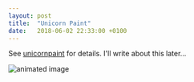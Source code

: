 ```yaml
---
layout: post
title:  "Unicorn Paint"
date:   2018-06-02 22:33:00 +0100
---
```


See [unicornpaint] for details. I'll write about this later...

![animated image](/unicorn.gif)

[unicornpaint]:https://unicorn.mfashby.net
